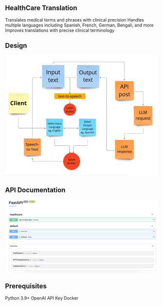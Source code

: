 ## HealthCare Translation
Translates medical terms and phrases with clinical precision
Handles multiple languages including Spanish, French, German, Bengali, and more
Improves translations with precise clinical terminology

## Design
![alt text](image-2.png)

## API Documentation
![alt text](image-1.png)

## Prerequisites
Python 3.9+
OpenAI API Key
Docker 
